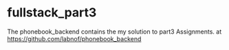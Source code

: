 # fullstack_part3
The phonebook_backend contains the my solution to part3 Assignments. at https://github.com/labnof/phonebook_backend
